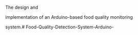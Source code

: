 The design and

implementation of an Arduino-based food quality monitoring

system.# Food-Quality-Detection-System-Arduino-
